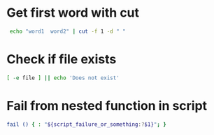 # Get first word with cut
```sh
 echo "word1  word2" | cut -f 1 -d " "
 ```

# Check if file exists
```sh
[ -e file ] || echo 'Does not exist'
```

# Fail from nested function in script
```sh
fail () { : "${script_failure_or_something:?$1}"; }
```

